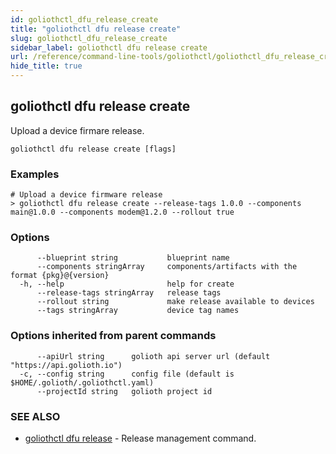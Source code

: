 ```yaml
---
id: goliothctl_dfu_release_create
title: "goliothctl dfu release create"
slug: goliothctl_dfu_release_create
sidebar_label: goliothctl dfu release create
url: /reference/command-line-tools/goliothctl/goliothctl_dfu_release_create/
hide_title: true
---
```

## goliothctl dfu release create

Upload a device firmare release.

```
goliothctl dfu release create [flags]
```

### Examples

```
# Upload a device firmware release
> goliothctl dfu release create --release-tags 1.0.0 --components main@1.0.0 --components modem@1.2.0 --rollout true
```

### Options

```
      --blueprint string           blueprint name
      --components stringArray     components/artifacts with the format {pkg}@{version}
  -h, --help                       help for create
      --release-tags stringArray   release tags
      --rollout string             make release available to devices
      --tags stringArray           device tag names
```

### Options inherited from parent commands

```
      --apiUrl string      golioth api server url (default "https://api.golioth.io")
  -c, --config string      config file (default is $HOME/.golioth/.goliothctl.yaml)
      --projectId string   golioth project id
```

### SEE ALSO

* [goliothctl dfu release](/reference/command-line-tools/goliothctl/goliothctl_dfu_release)	 - Release management command.

